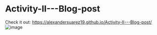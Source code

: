 # Activity-II---Blog-post
Check it out: https://alexandersuarez19.github.io/Activity-II---Blog-post/
![image](https://github.com/AlexanderSuarez19/Activity-II---Blog-post/assets/118855434/83ba03de-a0ae-48bc-b7a3-a9e41427ab2c)
